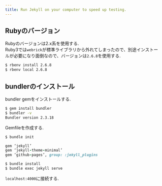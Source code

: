 ```yaml
---
title: Run Jekyll on your computer to speed up testing. 
---
```


## Rubyのバージョン
Rubyのバージョンは2.x系を使用する.  
Ruby3では`webrick`が標準ライブラリから外れてしまったので、別途インストールが必要になり面倒なので、バージョンは`2.6.8`を使用する.  

```bash
$ rbenv install 2.6.8
$ rbenv local 2.6.8
```

## bundlerのインストール
bundler gemをインストールする.  
```zsh
$ gem install bundler
$ bundler -v
Bundler version 2.3.18
```

Gemfileを作成する.  
```zsh
$ bundle init
```

```ruby
gem ‘jekyll’
gem ‘jekyll-theme-minimal’
gem ‘github-pages’, group: :jekyll_plugins
```

```zsh
$ bundle install
$ bundle exec jekyll serve
```

`localhost:4000`に接続する.  


